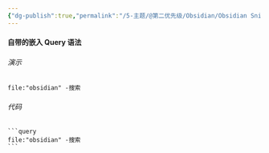 ```yaml
---
{"dg-publish":true,"permalink":"/5-主题/@第二优先级/Obsidian/Obsidian Snippets 代码片段/","tags":["Obsidian","Snippets","代码片段"],"noteIcon":"1","created":"2023-09-15","updated":"2024-04-10"}
---
```



#### 自带的嵌入 Query 语法
###### 演示
```query 
file:"obsidian" -搜索 
```
###### 代码
````
```query 
file:"obsidian" -搜索 
```
````